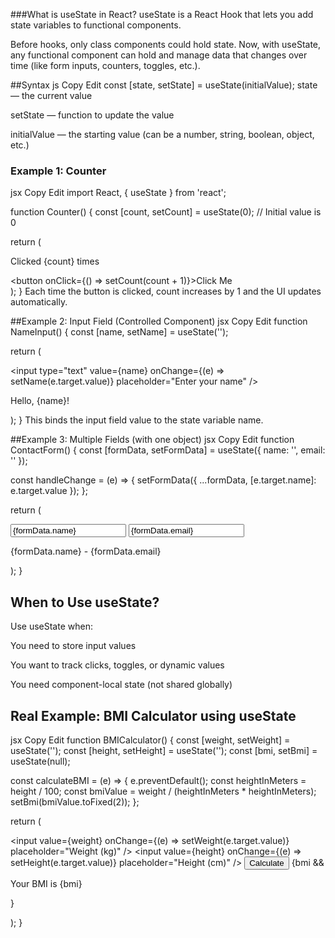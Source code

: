  ###What is useState in React?
useState is a React Hook that lets you add state variables to functional components.

Before hooks, only class components could hold state. Now, with useState, any functional component can hold and manage data that changes over time (like form inputs, counters, toggles, etc.).

##Syntax
js
Copy
Edit
const [state, setState] = useState(initialValue);
state — the current value

setState — function to update the value

initialValue — the starting value (can be a number, string, boolean, object, etc.)

### Example 1: Counter
jsx
Copy
Edit
import React, { useState } from 'react';

function Counter() {
  const [count, setCount] = useState(0); // Initial value is 0

  return (
    <div>
      <p>Clicked {count} times</p>
      <button onClick={() => setCount(count + 1)}>Click Me</button>
    </div>
  );
}
Each time the button is clicked, count increases by 1 and the UI updates automatically.

 ##Example 2: Input Field (Controlled Component)
jsx
Copy
Edit
function NameInput() {
  const [name, setName] = useState('');

  return (
    <div>
      <input 
        type="text" 
        value={name}
        onChange={(e) => setName(e.target.value)}
        placeholder="Enter your name"
      />
      <p>Hello, {name}!</p>
    </div>
  );
}
This binds the input field value to the state variable name.

##Example 3: Multiple Fields (with one object)
jsx
Copy
Edit
function ContactForm() {
  const [formData, setFormData] = useState({
    name: '',
    email: ''
  });

  const handleChange = (e) => {
    setFormData({
      ...formData,
      [e.target.name]: e.target.value
    });
  };

  return (
    <form>
      <input name="name" value={formData.name} onChange={handleChange} />
      <input name="email" value={formData.email} onChange={handleChange} />
      <p>{formData.name} - {formData.email}</p>
    </form>
  );
}

## When to Use useState?
Use useState when:

You need to store input values

You want to track clicks, toggles, or dynamic values

You need component-local state (not shared globally)

## Real Example: BMI Calculator using useState
jsx
Copy
Edit
function BMICalculator() {
  const [weight, setWeight] = useState('');
  const [height, setHeight] = useState('');
  const [bmi, setBmi] = useState(null);

  const calculateBMI = (e) => {
    e.preventDefault();
    const heightInMeters = height / 100;
    const bmiValue = weight / (heightInMeters * heightInMeters);
    setBmi(bmiValue.toFixed(2));
  };

  return (
    <form onSubmit={calculateBMI}>
      <input value={weight} onChange={(e) => setWeight(e.target.value)} placeholder="Weight (kg)" />
      <input value={height} onChange={(e) => setHeight(e.target.value)} placeholder="Height (cm)" />
      <button type="submit">Calculate</button>
      {bmi && <p>Your BMI is {bmi}</p>}
    </form>
  );
}
